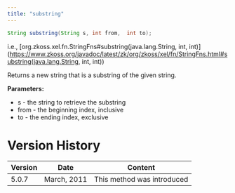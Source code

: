 ```yaml
---
title: "substring"
---
```


```java
String substring(String s, int from,  int to);
```

  
i.e.,
[org.zkoss.xel.fn.StringFns#substring(java.lang.String, int, int)](https://www.zkoss.org/javadoc/latest/zk/org/zkoss/xel/fn/StringFns.html#substring(java.lang.String, int, int))

Returns a new string that is a substring of the given string.

**Parameters:**

- s - the string to retrieve the substring
- from - the beginning index, inclusive
- to - the ending index, exclusive

# Version History

| Version | Date        | Content                    |
|---------|-------------|----------------------------|
| 5.0.7   | March, 2011 | This method was introduced |
